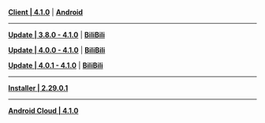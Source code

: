 **[Client | 4.1.0](https://autopatchcn.yuanshen.com/client_app/download/pc_zip/20230916101643_AgUJUVY76sv5uqeS/YuanShen_4.1.0.zip)** | **[Android](https://autopatchcn.yuanshen.com/client_app/download/Android/20230919105032_n8MbYGE88BYwQa6j/mihoyo/yuanshen_4.1.0.apk)**

---

**[Update | 3.8.0 - 4.1.0](https://autopatchcn.yuanshen.com/client_app/update/hk4e_cn/18/game_3.8.0_4.1.0_hdiff_uUamVC9q1I7p5sJl.zip)** | **[BiliBili](https://autopatchcn.yuanshen.com/client_app/update/hk4e_cn/17/game_3.8.0_4.1.0_hdiff_05BKkCrHduREoXSV.zip)**

**[Update | 4.0.0 - 4.1.0](https://autopatchcn.yuanshen.com/client_app/update/hk4e_cn/18/game_4.0.0_4.1.0_hdiff_crNJD5hCa21WoEmT.zip)** | **[BiliBili](https://autopatchcn.yuanshen.com/client_app/update/hk4e_cn/17/game_4.0.0_4.1.0_hdiff_FMPq0jls4xRXCNhJ.zip)**

**[Update | 4.0.1 - 4.1.0](https://autopatchcn.yuanshen.com/client_app/update/hk4e_cn/18/game_4.0.1_4.1.0_hdiff_kSHavhPZp92sLMt3.zip)** | **[BiliBili](https://autopatchcn.yuanshen.com/client_app/update/hk4e_cn/17/game_4.0.1_4.1.0_hdiff_ctUaPAwWZgj4d8hr.zip)**

---

**[Installer | 2.29.0.1](https://autopatchcn.yuanshen.com/client_app/download/launcher/20230918204601_cPQpzDz5jyIrOvqC/mihoyo/yuanshen_setup_20230908191656.exe)**

---

**[Android Cloud | 4.1.0](https://autopatchcn.yuanshen.com/client_app/download/cloudgame/android/20230920193958_VN6ksUJjZm1Q7D2N/cymiyoushe/yscloud_4.1.0.apk)**

